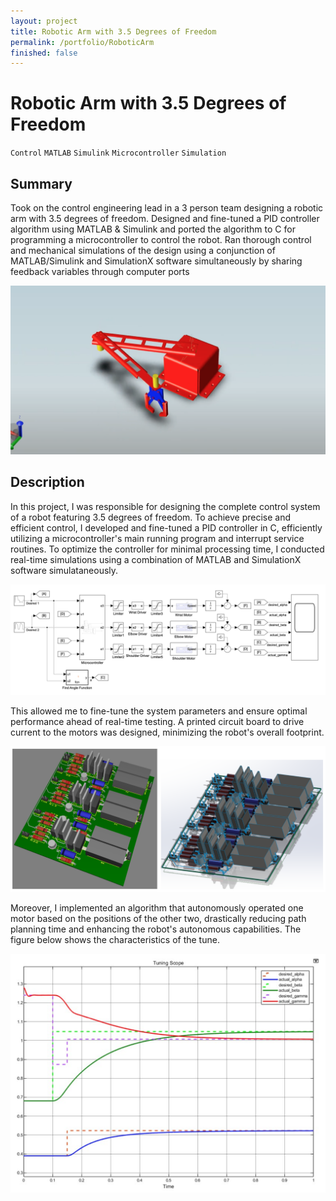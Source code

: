 ```yaml
---
layout: project
title: Robotic Arm with 3.5 Degrees of Freedom
permalink: /portfolio/RoboticArm
finished: false
---
```



# Robotic Arm with 3.5 Degrees of Freedom

`Control` `MATLAB` `Simulink` `Microcontroller` `Simulation`

## Summary

Took on the control engineering lead in a 3 person team designing a robotic arm with 3.5 degrees of freedom. Designed and fine-tuned a PID controller algorithm using MATLAB & Simulink and ported the algorithm to C for programming a microcontroller to control the robot. Ran thorough control and mechanical simulations of the design using a conjunction of MATLAB/Simulink and SimulationX software simultaneously by sharing feedback variables through computer ports

![Current Driving PCB](/assets/images/RoboticArm/robot.png)

## Description

In this project, I was responsible for designing the complete control system of a robot featuring 3.5 degrees of freedom. To achieve precise and efficient control, I developed and fine-tuned a PID controller in C, efficiently utilizing a microcontroller's main running program and interrupt service routines. To optimize the controller for minimal processing time, I conducted real-time simulations using a combination of MATLAB and SimulationX software simulataneously. 

![Image](/assets/images/RoboticArm/tuningParameters.png)

This allowed me to fine-tune the system parameters and ensure optimal performance ahead of real-time testing. A printed circuit board to drive current to the motors was designed, minimizing the robot's overall footprint. 

![Current Driving PCB](/assets/images/RoboticArm/currentDriver.png)

Moreover, I implemented an algorithm that autonomously operated one motor based on the positions of the other two, drastically reducing path planning time and enhancing the robot's autonomous capabilities. The figure below shows the characteristics of the tune.

![Image](/assets/images/RoboticArm/tune.png)